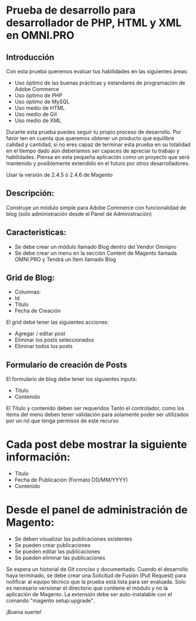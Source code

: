 # Prueba de desarrollo para desarrollador de PHP, HTML y XML en OMNI.PRO

## Introducción
Con esta prueba queremos evaluar tus habilidades en las siguientes áreas:
* Uso óptimo de las buenas prácticas y estandares de programación de Adobe Commerce
* Uso óptimo de PHP
* Uso óptimo de MySQL
* Uso medio de HTML
* Uso medio de Git
* Uso medio de XML
  
Durante esta prueba puedes seguir tu propio proceso de desarrollo. Por favor ten en cuenta que queremos obtener un producto que equilibre calidad y cantidad, si no eres capaz de terminar esta prueba en su totalidad en el tiempo dado aún deberíamos ser capaces de apreciar tu trabajo y habilidades. Piensa en esta pequeña aplicación como un proyecto que será mantenido y posiblemente extendido en el futuro por otros desarrolladores.

Usar la versión de 2.4.5 ó 2.4.6 de Magento

## Descripción:
Construye un módulo simple para Adobe Commerce con funcionalidad de blog (solo administración desde el Panel de Administración)

## Caracteristicas:
* Se debe crear un módulo llamado Blog dentro del Vendor Omnipro
* Se debe crear un menu en la sección Content de Magento llamada OMNI.PRO y Tendrá un Item llamado Blog

## Grid de Blog:
- Columnas:
- Id
- Titulo
- Fecha de Creación

El grid debe tener las siguientes acciones:
- Agregar / editar post
- Eliminar los posts seleccionados
- Eliminar todos los posts

## Formulario de creación de Posts
El formulario de blog debe tener los siguientes inputs:
- Titulo
- Contenido

El Título y contenido deben ser requeridos
Tanto el controlador, como los items del menú deben tener validación para solamente poder ser utilizados por un rol que tenga permisos de este recurso

# Cada post debe mostrar la siguiente información:
- Titulo
- Fecha de Publicación (Formato DD/MM/YYYY)
- Contenido

# Desde el panel de administración de Magento:
* Se deben visualizar las publicaciones existentes
* Se pueden crear publicaciones
* Se pueden editar las publicaciones
* Se pueden eliminar las publicaciones

Se espera un historial de Git conciso y documentado. Cuando el desarrollo haya terminado, se debe crear una Solicitud de Fusión (Pull Request) para notificar al equipo técnico que la prueba está lista para ser evaluada. Solo es necesario versionar el directorio que contiene el módulo y no la aplicación de Magento. La extensión debe ser auto-instalable con el comando "magento setup:upgrade".

¡Buena suerte!
